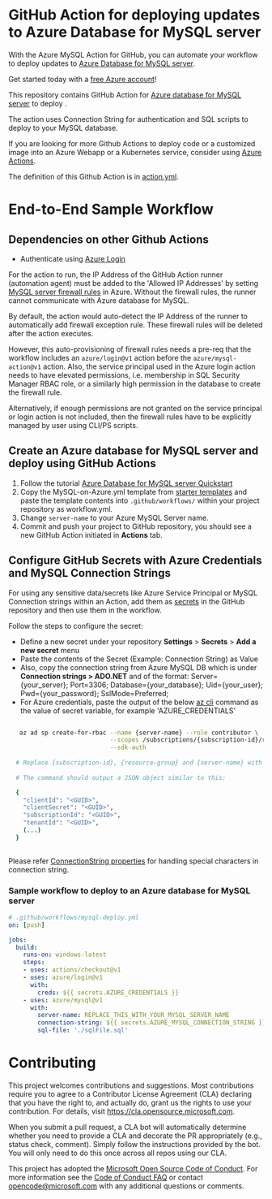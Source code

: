 # GitHub Action for deploying updates to Azure Database for MySQL server

With the Azure MySQL Action for GitHub, you can automate your workflow to deploy updates to [Azure Database for MySQL server](https://azure.microsoft.com/en-in/services/mysql/).

Get started today with a [free Azure account](https://azure.com/free/open-source)!

This repository contains GitHub Action for [Azure database for MySQL server](https://github.com/Azure/mysql) to deploy . 

The action uses Connection String for authentication and SQL scripts to deploy to your MySQL database.

If you are looking for more Github Actions to deploy code or a customized image into an Azure Webapp or a Kubernetes service, consider using [Azure Actions](https://github.com/Azure/actions).

The definition of this Github Action is in [action.yml](https://github.com/Azure/mysql/blob/master/action.yml).

# End-to-End Sample Workflow

## Dependencies on other Github Actions

* Authenticate using [Azure Login](https://github.com/Azure/login)

For the action to run, the IP Address of the GitHub Action runner (automation agent) must be added to the 'Allowed IP Addresses' by setting [MySQL server firewall rules](https://docs.microsoft.com/en-us/azure/mysql/howto-manage-firewall-using-portal) in Azure.  Without the firewall rules, the runner cannot communicate with Azure database for MySQL.

By default, the action would auto-detect the IP Address of the runner to automatically add firewall exception rule. These firewall rules will be deleted after the action executes.

However, this auto-provisioning of firewall rules needs a pre-req that the workflow includes an `azure/login@v1` action before the `azure/mysql-action@v1` action. Also, the service principal used in the Azure login action needs to have elevated permissions, i.e. membership in SQL Security Manager RBAC role, or a similarly high permission in the database to create the firewall rule.

Alternatively, if enough permissions are not granted on the service principal or login action is not included, then the firewall rules have to be explicitly managed by user using CLI/PS scripts.

## Create an Azure database for MySQL server and deploy using GitHub Actions
1. Follow the tutorial [Azure Database for MySQL server Quickstart](https://docs.microsoft.com/en-us/azure/mysql/quickstart-create-mysql-server-database-using-azure-portal)
2. Copy the MySQL-on-Azure.yml template from [starter templates](https://github.com/Azure/actions-workflow-samples/tree/master/Database) and paste the template contents into `.github/workflows/` within your project repository as workflow.yml.
3. Change `server-name` to your Azure MySQL Server name.
4. Commit and push your project to GitHub repository, you should see a new GitHub Action initiated in **Actions** tab.

## Configure GitHub Secrets with Azure Credentials and MySQL Connection Strings
For using any sensitive data/secrets like Azure Service Principal or MySQL Connection strings within an Action, add them as [secrets](https://help.github.com/en/github/automating-your-workflow-with-github-actions/virtual-environments-for-github-actions#creating-and-using-secrets-encrypted-variables) in the GitHub repository and then use them in the workflow.

Follow the steps to configure the secret:
  * Define a new secret under your repository **Settings** > **Secrets** > **Add a new secret** menu
  * Paste the contents of the Secret (Example: Connection String) as Value
  * Also, copy the connection string from Azure MySQL DB which is under **Connection strings > ADO.NET** and of the format: Server={your_server}; Port=3306; Database={your_database}; Uid={your_user}; Pwd={your_password}; SslMode=Preferred;
  * For Azure credentials, paste the output of the below [az cli](https://docs.microsoft.com/en-us/cli/azure/?view=azure-cli-latest) command as the value of secret variable, for example 'AZURE_CREDENTIALS'
```bash  

   az ad sp create-for-rbac --name {server-name} --role contributor \
                            --scopes /subscriptions/{subscription-id}/resourceGroups/{resource-group} \
                            --sdk-auth
                            
  # Replace {subscription-id}, {resource-group} and {server-name} with the subscription, resource group and name of the Azure MySQL server
  
  # The command should output a JSON object similar to this:

  {
    "clientId": "<GUID>",
    "clientSecret": "<GUID>",
    "subscriptionId": "<GUID>",
    "tenantId": "<GUID>",
    (...)
  }
  
```
Please refer [ConnectionString properties](https://docs.microsoft.com/dotnet/api/system.data.sqlclient.sqlconnection.connectionstring?redirectedfrom=MSDN&view=dotnet-plat-ext-3.1#remarks) for handling special characters in connection string.
 
### Sample workflow to deploy to an Azure database for MySQL server

```yaml
# .github/workflows/mysql-deploy.yml
on: [push]

jobs:
  build:
    runs-on: windows-latest
    steps:
    - uses: actions/checkout@v1
    - uses: azure/login@v1
      with:
        creds: ${{ secrets.AZURE_CREDENTIALS }}
    - uses: azure/mysql@v1
      with:
        server-name: REPLACE_THIS_WITH_YOUR_MYSQL_SERVER_NAME
        connection-string: ${{ secrets.AZURE_MYSQL_CONNECTION_STRING }}
        sql-file: './sqlFile.sql'
 ```


# Contributing

This project welcomes contributions and suggestions.  Most contributions require you to agree to a
Contributor License Agreement (CLA) declaring that you have the right to, and actually do, grant us
the rights to use your contribution. For details, visit https://cla.opensource.microsoft.com.

When you submit a pull request, a CLA bot will automatically determine whether you need to provide
a CLA and decorate the PR appropriately (e.g., status check, comment). Simply follow the instructions
provided by the bot. You will only need to do this once across all repos using our CLA.

This project has adopted the [Microsoft Open Source Code of Conduct](https://opensource.microsoft.com/codeofconduct/).
For more information see the [Code of Conduct FAQ](https://opensource.microsoft.com/codeofconduct/faq/) or
contact [opencode@microsoft.com](mailto:opencode@microsoft.com) with any additional questions or comments.
